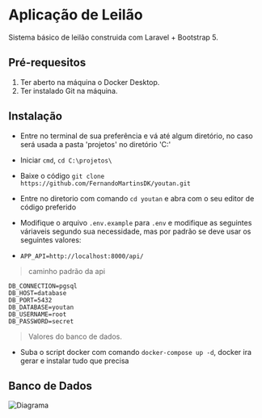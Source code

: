 
  

# Aplicação de Leilão
  
Sistema básico de leilão construida com Laravel + Bootstrap 5.

## Pré-requesitos
1. Ter aberto na máquina o Docker Desktop.
2. Ter instalado Git na máquina. 
## Instalação

- Entre no terminal de sua preferência e vá até algum diretório, no caso será usada a pasta 'projetos' no diretório 'C:'

- Iniciar `cmd`, `cd C:\projetos\`
- Baixe o código `git clone https://github.com/FernandoMartinsDK/youtan.git`
- Entre no diretorio com comando `cd youtan` e abra com o seu editor de código preferido

- Modifique o arquivo `.env.example` para `.env` e modifique as seguintes váriaveis segundo sua necessidade, mas por padrão se deve usar os seguintes valores:

-  `APP_API=http://localhost:8000/api/`

> caminho padrão da api  

    DB_CONNECTION=pgsql
    DB_HOST=database
    DB_PORT=5432
    DB_DATABASE=youtan
    DB_USERNAME=root
    DB_PASSWORD=secret

> Valores do banco de dados.

- Suba o script docker com comando `docker-compose up -d`, docker ira gerar e instalar tudo que precisa

## Banco de Dados
![Diagrama](http://eletrouniverso.dyndns.org:699/img/diagram99.jpg)